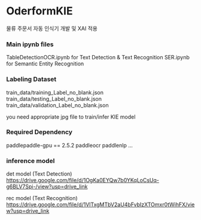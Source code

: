 # OderformKIE
물류 주문서 자동 인식기 개발 및 XAI 적용

### Main ipynb files

TableDetectionOCR.ipynb for Text Detection & Text Recognition
SER.ipynb for Semantic Entity Recognition

### Labeling Dataset
train_data/training_Label_no_blank.json
train_data/testing_Label_no_blank.json
train_data/validation_Label_no_blank.json

you need appropriate jpg file to train/infer KIE model


### Required Dependency
paddlepaddle-gpu == 2.5.2
paddleocr
paddlenlp
...


### inference model
det model (Text Detection)
https://drive.google.com/file/d/1OgKa0EYQw7b0YKqLoCsUq-g6BLV7Spi-/view?usp=drive_link

rec model (Text Recognition)
https://drive.google.com/file/d/1VlTxgMTbV2aU4bFvbIzXTOmxr0tWihFX/view?usp=drive_link
